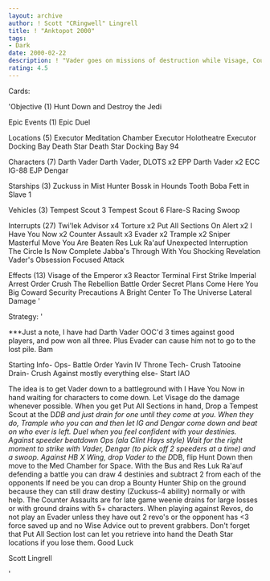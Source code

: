 ```yaml
---
layout: archive
author: ! Scott "CRingwell" Lingrell
title: ! "Anktopot 2000"
tags:
- Dark
date: 2000-02-22
description: ! "Vader goes on missions of destruction while Visage, Counter Assaults and EJP IG and Dengar take out the rest of their life force."
rating: 4.5
---
```

Cards: 

'Objective (1)
Hunt Down and Destroy the Jedi

Epic Events (1)
Epic Duel

Locations (5)
Executor Meditation Chamber
Executor Holotheatre
Executor Docking Bay
Death Star
Death Star Docking Bay 94

Characters (7)
Darth Vader
Darth Vader, DLOTS x2
EPP Darth Vader x2
ECC IG-88
EJP Dengar

Starships (3)
Zuckuss in Mist Hunter
Bossk in Hounds Tooth
Boba Fett in Slave 1

Vehicles (3)
Tempest Scout 3
Tempest Scout 6
Flare-S Racing Swoop

Interrupts (27)
Twi'lek Advisor x4
Torture x2
Put All Sections On Alert x2
I Have You Now x2
Counter Assault x3
Evader x2
Trample x2
Sniper
Masterful Move
You Are Beaten
Res Luk Ra'auf
Unexpected Interruption
The Circle Is Now Complete
Jabba's Through With You
Shocking Revelation
Vader's Obsession
Focused Attack

Effects (13)
Visage of the Emperor x3
Reactor Terminal
First Strike
Imperial Arrest Order
Crush The Rebellion
Battle Order
Secret Plans
Come Here You Big Coward
Security Precautions
A Bright Center To The Universe
Lateral Damage '

Strategy: '

***Just a note, I have had Darth Vader OOC'd 3 times against good players, and pow won all three.  Plus Evader can cause him not to go to the lost pile.  Bam

Starting Info-
Ops- Battle Order
Yavin IV Throne Tech- Crush
Tatooine Drain- Crush
Against mostly everything else- Start IAO

The idea is to get Vader down to a battleground with I Have You Now in hand waiting for characters to come down.  Let Visage do the damage whenever possible.  When you get Put All Sections in hand, Drop a Tempest Scout at the D*DB and just drain for one until they come at you.	When they do, Trample who you can and then let IG and Dengar come down and beat on who ever is left.  Duel when you feel confident with your destinies. Against speeder beatdown Ops (ala Clint Hays style)  Wait for the right moment to strike with Vader, Dengar (to pick off 2 speeders at a time) and a swoop.  Against HB X Wing, drop Vader to the D*DB, flip Hunt Down then move to the Med Chamber for Space.  With the Bus and Res Luk Ra'auf defending a battle you can draw 4 destinies and subtract 2 from each of the opponents  If need be you can drop a Bounty Hunter Ship on the ground because they can still draw destiny (Zuckuss-4 ability) normally or with help.  The Counter Assaults are for late game weenie drains for large losses or with ground drains with 5+ characters.  When playing against Revos, do not play an Evader unless they have out 2 revo's or the opponent has <3 force saved up and no Wise Advice out to prevent grabbers.  Don't forget that Put All Section lost can let you retrieve into hand the Death Star locations if you lose them.  Good Luck

Scott Lingrell

'